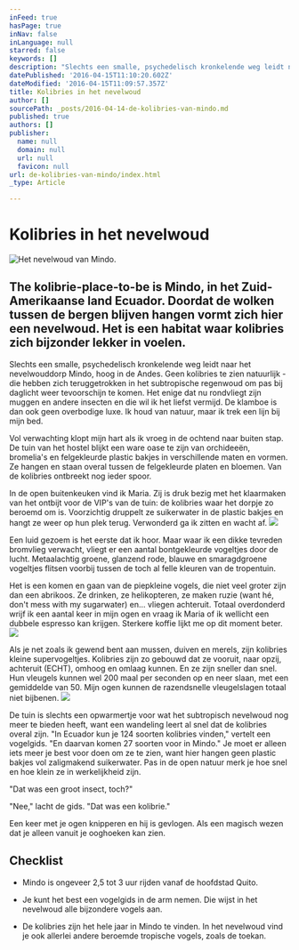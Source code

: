 ```yaml
---
inFeed: true
hasPage: true
inNav: false
inLanguage: null
starred: false
keywords: []
description: "Slechts een smalle, psychedelisch kronkelende weg leidt naar het nevelwouddorp Mindo, hoog in de Andes. Geen kolibries te zien natuurlijk - die hebben zich teruggetrokken in het subtropische regenwoud om pas bij daglicht weer tevoorschijn te komen. Het \_enige dat nu rondvliegt zijn muggen en andere insecten en die wil ik het liefst vermijd. De klamboe is dan ook geen overbodige luxe. Ik houd van natuur, maar ik trek een lijn bij mijn bed."
datePublished: '2016-04-15T11:10:20.602Z'
dateModified: '2016-04-15T11:09:57.357Z'
title: Kolibries in het nevelwoud
author: []
sourcePath: _posts/2016-04-14-de-kolibries-van-mindo.md
published: true
authors: []
publisher:
  name: null
  domain: null
  url: null
  favicon: null
url: de-kolibries-van-mindo/index.html
_type: Article

---
```

# Kolibries in het nevelwoud
![Het nevelwoud van Mindo.](https://the-grid-user-content.s3-us-west-2.amazonaws.com/e7b58ac1-3bbd-4a51-89de-dccc48c7a44b.jpg)

## The kolibrie-place-to-be is Mindo, in het Zuid-Amerikaanse land Ecuador. Doordat de wolken tussen de bergen blijven hangen vormt zich hier een nevelwoud. Het is een habitat waar kolibries zich bijzonder lekker in voelen. 

Slechts een smalle, psychedelisch kronkelende weg leidt naar het nevelwouddorp Mindo, hoog in de Andes. Geen kolibries te zien natuurlijk - die hebben zich teruggetrokken in het subtropische regenwoud om pas bij daglicht weer tevoorschijn te komen. Het  enige dat nu rondvliegt zijn muggen en andere insecten en die wil ik het liefst vermijd. De klamboe is dan ook geen overbodige luxe. Ik houd van natuur, maar ik trek een lijn bij mijn bed.

Vol verwachting klopt mijn hart als ik vroeg in de ochtend naar buiten stap. De tuin van het hostel blijkt een ware oase te zijn van orchideeën, bromelia's en felgekleurde plastic bakjes in verschillende maten en vormen. Ze hangen en staan overal tussen de felgekleurde platen en bloemen. Van de kolibries ontbreekt nog ieder spoor.

In de open buitenkeuken vind ik Maria. Zij is druk bezig met het klaarmaken van het ontbijt voor de VIP's van de tuin: de kolibries waar het dorpje zo beroemd om is. Voorzichtig druppelt ze suikerwater in de plastic bakjes en hangt ze weer op hun plek terug. Verwonderd ga ik zitten en wacht af. ![](https://the-grid-user-content.s3-us-west-2.amazonaws.com/5ffbaac8-b498-439d-8cc1-ad819eeae6e0.jpg)

Een luid gezoem is het eerste dat ik hoor. Maar waar ik een dikke tevreden bromvlieg verwacht, vliegt er een aantal bontgekleurde vogeltjes door de lucht. Metaalachtig groene, glanzend rode, blauwe en smaragdgroene vogeltjes flitsen voorbij tussen de toch al felle kleuren van de tropentuin.

Het is een komen en gaan van de piepkleine vogels, die niet veel groter zijn dan een abrikoos. Ze drinken, ze helikopteren, ze maken ruzie (want hé, don't mess with my sugarwater) en... vliegen achteruit. Totaal overdonderd wrijf ik een aantal keer in mijn ogen en vraag ik Maria of ik wellicht een dubbele espresso kan krijgen. Sterkere koffie lijkt me op dit moment beter. ![](https://the-grid-user-content.s3-us-west-2.amazonaws.com/176d17e9-3768-4a8a-86cd-51a55c2729df.jpg)

Als je net zoals ik gewend bent aan mussen, duiven en merels, zijn kolibries kleine supervogeltjes. Kolibries zijn zo gebouwd dat ze vooruit, naar opzij, achteruit (ECHT), omhoog en omlaag kunnen. En ze zijn sneller dan snel. Hun vleugels kunnen wel 200 maal per seconden op en neer slaan, met een gemiddelde van 50\. Mijn ogen kunnen de razendsnelle vleugelslagen totaal niet bijbenen.
![](https://the-grid-user-content.s3-us-west-2.amazonaws.com/f4fb7c25-638c-44d7-888b-e1e6c9816610.jpg)

De tuin is slechts een opwarmertje voor wat het subtropisch nevelwoud nog meer te bieden heeft, want een wandeling leert al snel dat de kolibries overal zijn. "In Ecuador kun je 124 soorten kolibries vinden," vertelt een vogelgids. "En daarvan komen 27 soorten voor in Mindo."  Je moet er alleen iets meer je best voor doen om ze te zien, want hier hangen geen plastic bakjes vol zaligmakend suikerwater. Pas in de open natuur merk je hoe snel en hoe klein ze in werkelijkheid zijn. 

"Dat was een groot insect, toch?"

"Nee," lacht de gids. "Dat was een kolibrie."

Een keer met je ogen knipperen en hij is gevlogen. Als een magisch wezen dat je alleen vanuit je ooghoeken kan zien.

## Checklist

* Mindo is ongeveer 2,5 tot 3 uur rijden vanaf de hoofdstad Quito.

* Je kunt het best een vogelgids in de arm nemen. Die wijst in het nevelwoud alle bijzondere vogels aan.

* De kolibries zijn het hele jaar in Mindo te vinden. In het nevelwoud vind je ook allerlei andere beroemde tropische vogels, zoals de toekan.